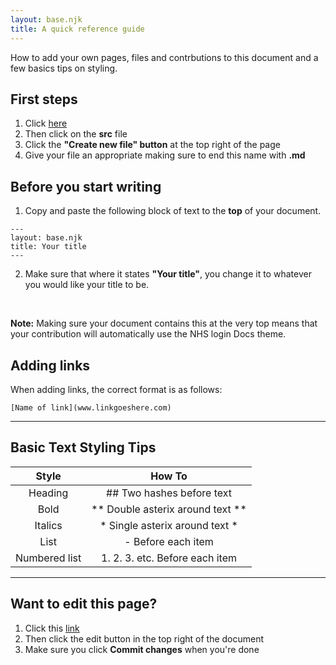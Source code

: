 ```yaml
---
layout: base.njk
title: A quick reference guide
---
```


 How to add your own pages, files and contrbutions to this document and a few basics tips on styling.

## First steps 
1. Click [here](https://github.com/faithmawi/nhs-dev-docs) 
2. Then click on the **src** file
3. Click the **"Create new file" button** at the top right of the page
4. Give your file an appropriate making sure to end this name with **.md**

## Before you start writing

1. Copy and paste the following block of text to the **top** of your document. 

```
---
layout: base.njk
title: Your title
---

```

2. Make sure that where it states **"Your title"**, you change it to whatever you would like your title to be.

<br>

**Note:** Making sure your document contains this at the very top means that your contribution will automatically use the NHS login Docs theme.

## Adding links

When adding links, the correct format is as follows:
```
[Name of link](www.linkgoeshere.com)

```
***
## Basic Text Styling Tips

| Style         | How To                                  |
|:-------------:|:-------------:                          |
|Heading        | ## Two hashes before text               |
|Bold           | ** Double asterix around text **        |
|Italics        | * Single asterix around text *          |
|List           | - Before each item                      |
|Numbered list  | 1. 2. 3. etc. Before each item          |

***
## Want to edit this page?
1. Click this [link](https://github.com/faithmawi/nhs-dev-docs/blob/master/src/reference-guide.md) 
2. Then click the edit button in the top right of the document
3. Make sure you click **Commit changes** when you're done
